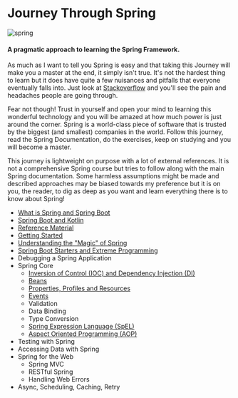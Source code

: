 Journey Through Spring 
======
![spring](https://user-images.githubusercontent.com/26745523/37191895-099bbea8-2328-11e8-8b88-657c49317c2d.png)

#### A pragmatic approach to learning the Spring Framework. 

As much as I want to tell you Spring is easy and that taking this Journey will make you a master at the end, it simply isn't true. It's not the hardest thing to learn but it does have quite a few nuisances and pitfalls that everyone eventually falls into. Just look at [Stackoverflow](https://stackoverflow.com/questions/tagged/spring) and you'll see the pain and headaches people are going through.

Fear not though! Trust in yourself and open your mind to learning this wonderful technology and you will be amazed at how much power is just around the corner. Spring is a world-class piece of software that is trusted by the biggest (and smallest) companies in the world. Follow this journey, read the Spring Documentation, do the exercises, keep on studying and you will become a master.

This journey is lightweight on purpose with a lot of external references. It is not a comprehensive Spring course but tries to follow along with the main Spring documentation. Some harmless assumptions might be made and described approaches may be biased towards my preference but it is on you, the reader, to dig as deep as you want and learn everything there is to know about Spring!

* [What is Spring and Spring Boot](./docs/what-is-spring)
* [Spring Boot and Kotlin](./docs/spring-kotlin)
* [Reference Material](./docs/references)
* [Getting Started](./docs/getting-started)
* [Understanding the "Magic" of Spring](./docs/spring-magic)
* [Spring Boot Starters and Extreme Programming](./docs/spring-extreme)
* Debugging a Spring Application
* Spring Core
  * [Inversion of Control (IOC) and Dependency Injection (DI)](./docs/spring-core/ioc-di)
  * [Beans](./docs/spring-core/beans)
  * [Properties, Profiles and Resources](./docs/spring-core/prop-profile-resources)
  * [Events](./docs/spring-core/events)
  * Validation
  * Data Binding
  * Type Conversion
  * [Spring Expression Language (SpEL)](./docs/spring-core/spel)
  * [Aspect Oriented Programming (AOP)](./docs/spring-core/aop)
* Testing with Spring
* Accessing Data with Spring
* Spring for the Web
  * Spring MVC
  * RESTful Spring
  * Handling Web Errors
* Async, Scheduling, Caching, Retry
